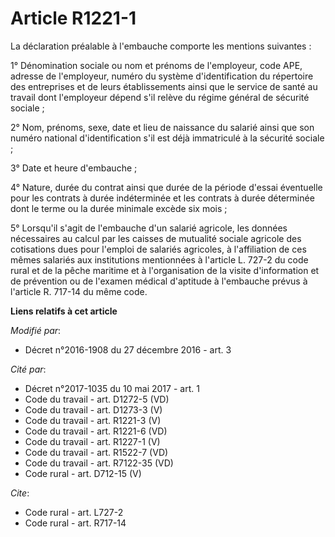 # Article R1221-1

La déclaration préalable à l'embauche comporte les mentions suivantes : 

1° Dénomination sociale ou nom et prénoms de l'employeur, code APE, adresse de l'employeur, numéro du système
d'identification du répertoire des entreprises et de leurs établissements ainsi que le service de santé au travail dont
l'employeur dépend s'il relève du régime général de sécurité sociale ; 

2° Nom, prénoms, sexe, date et lieu de naissance du salarié ainsi que son numéro national d'identification s'il est déjà
immatriculé à la sécurité sociale ; 

3° Date et heure d'embauche ; 

4° Nature, durée du contrat ainsi que durée de la période d'essai éventuelle pour les contrats à durée indéterminée et les
contrats à durée déterminée dont le terme ou la durée minimale excède six mois ; 

5° Lorsqu'il s'agit de l'embauche d'un salarié agricole, les données nécessaires au calcul par les caisses de mutualité
sociale agricole des cotisations dues pour l'emploi de salariés agricoles, à l'affiliation de ces mêmes salariés aux
institutions mentionnées à l'article L. 727-2 du code rural et de la pêche maritime et à l'organisation de la visite
d'information et de prévention ou de l'examen médical d'aptitude à l'embauche prévus à l'article R. 717-14 du même code.

**Liens relatifs à cet article**

_Modifié par_:

  - Décret n°2016-1908 du 27 décembre 2016 - art. 3

_Cité par_:

  - Décret n°2017-1035 du 10 mai 2017  - art. 1
  - Code du travail - art. D1272-5 (VD)
  - Code du travail - art. D1273-3 (V)
  - Code du travail - art. R1221-3 (V)
  - Code du travail - art. R1221-6 (VD)
  - Code du travail - art. R1227-1 (V)
  - Code du travail - art. R1522-7 (VD)
  - Code du travail - art. R7122-35 (VD)
  - Code rural - art. D712-15 (V)

_Cite_:

  - Code rural - art. L727-2
  - Code rural - art. R717-14
